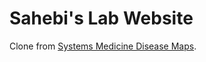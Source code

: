 # Sahebi's Lab Website

Clone from [Systems Medicine Disease Maps](https://github.com/disease-maps/disease-maps.github.io).
